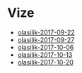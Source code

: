 # Vize

<!--Index-->

- [olasilik-2017-09-22](./Ders%20%C4%B0%C3%A7eri%C4%9Fi/Vize/olasilik-2017-09-22.pdf)
- [olasilik-2017-09-27](./Ders%20%C4%B0%C3%A7eri%C4%9Fi/Vize/olasilik-2017-09-27.pdf)
- [olasilik-2017-10-06](./Ders%20%C4%B0%C3%A7eri%C4%9Fi/Vize/olasilik-2017-10-06.pdf)
- [olasilik-2017-10-13](./Ders%20%C4%B0%C3%A7eri%C4%9Fi/Vize/olasilik-2017-10-13.pdf)
- [olasilik-2017-10-20](./Ders%20%C4%B0%C3%A7eri%C4%9Fi/Vize/olasilik-2017-10-20.pdf)

<!--Index-->

